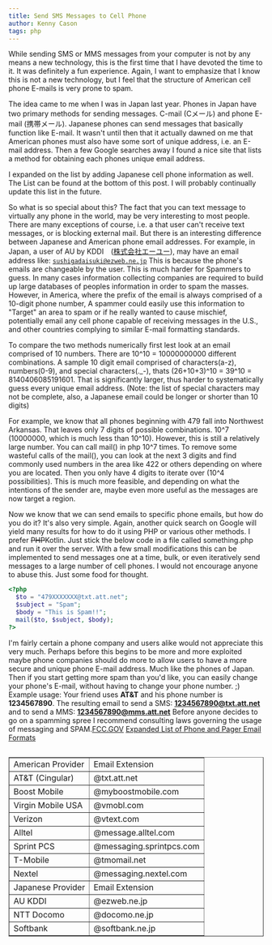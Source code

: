```yaml
---
title: Send SMS Messages to Cell Phone
author: Kenny Cason
tags: php
---
```


While sending SMS or MMS messages from your computer is not by any means a new technology, this is the first time that I have devoted the time to it. It was definitely a fun experience. Again, I want to emphasize that I know this is not a new technology, but I feel that the structure of American cell phone E-mails is very prone to spam.

The idea came to me when I was in Japan last year. Phones in Japan have two primary methods for sending messages. C-mail (Cメール) and phone E-mail (携帯メール). Japanese phones can send messages that basically function like E-mail. It wasn't until then that it actually dawned on me that American phones must also have some sort of unique address, i.e. an E-mail address. Then a few Google searches away I found a nice site that lists a method for obtaining each phones unique email address.

I expanded on the list by adding Japanese cell phone information as well. The List can be found at the bottom of this post. I will probably continually update this list in the future.

So what is so special about this? The fact that you can text message to virtually any phone in the world, may be very interesting to most people.  There are many exceptions of course, i.e. a that user can't receive text messages, or is blocking external mail. But there is an interesting difference between Japanese and American phone email addresses. For example, in Japan, a user of AU by KDDI　(<a href="http://www.au.kddi.com/" target="_blank">株式会社エーユー</a>), may have an email address like: <code>sushigadaisuki@ezweb.ne.jp</code>
This is because the phone's emails are changeable by the user. This is much harder for Spammers to guess. In many cases information collecting companies are required to build up large databases of peoples information in order to spam the masses. However, in America, where the prefix of the email is always comprised of a 10-digit phone number, A spammer could easily use this information to "Target" an area to spam or  if he really wanted to cause mischief, potentially email any cell phone capable of receiving messages in the U.S., and other countries complying to similar E-mail formatting standards.

To compare the two methods numerically first lest look at an email comprised of 10 numbers. There are 10^10 = 10000000000 different combinations. A sample 10 digit email comprised of characters(a-z), numbers(0-9), and special characters(._-), thats (26+10+3)^10 = 39^10 = 8140406085191601. That is significantly larger, thus harder to systematically guess every unique email address.
(Note: the list of special characters may not be complete, also, a Japanese email could be longer or shorter than 10 digits)

For example, we know that all phones beginning with 479 fall into Northwest Arkansas. That leaves only 7 digits of possible combinations. 10^7 (10000000, which is much less than 10^10). However, this is still a relatively large number. You can call mail() in php 10^7 times. To remove some wasteful calls of the mail(), you can look at the next 3 digits and find commonly used numbers in the area like 422 or others depending on where you are located. Then you only have 4 digits to iterate over (10^4 possibilities). This is much more feasible, and depending on what the intentions of the sender are, maybe even more useful as the messages are now target a region.

Now we know that we can send emails to specific phone emails, but how do you do it? It's also very simple. Again, another quick search on Google will yield many results for how to do it using PHP or various other methods. I prefer <s>PHP</s>Kotlin. Just stick the below code in a file called something.php and run it over the server. With a few small modifications this can be implemented to send messages one at a time, bulk, or even iteratively send messages to a large number of cell phones. I would not encourage anyone to abuse this. Just some food for thought.

```php
<?php
  $to = "479XXXXXXX@txt.att.net";
  $subject = "Spam";
  $body = "This is Spam!!";
  mail($to, $subject, $body);
?>
```


<!-- Here is a simple implementation that created. you can send messages to standard emails like GMail, and phones provided you know the phone number and carrier.
<a href="/code/sms/sendsms.php">Send SMS using PHP</a>  -->

I'm fairly certain a phone company and users alike would not appreciate this very much. Perhaps before this begins to be more and more exploited maybe phone companies should do more to allow users to have a more secure and unique phone E-mail address. Much like the phones of Japan. Then if you start getting more spam than you'd like, you can easily change your phone's E-mail, without having to change your phone number. ;)
Example usage: Your friend uses <b>AT&T</b> and his phone number is <b>1234567890</b>.
The resulting email to send a SMS: <b>1234567890@txt.att.net</b>
and to send a MMS: <b>1234567890@mms.att.net</b>
Before anyone decides to go on a spamming spree I recommend consulting laws governing the usage of messaging and SPAM.<a href="http://www.fcc.gov/cgb/consumerfacts/canspam.html" target="_blank">FCC.GOV</a>
<a href='http://networking.ringofsaturn.com/Telecommunications/mobile-phone-emails.php' target="_blank">Expanded List of Phone and Pager Email Formats</a><table border="1"  align="left"><tr ><td>American Provider</td><td>Email Extension</td></tr><tr><td>AT&amp;T (Cingular)</td><td>@txt.att.net</td></tr><tr><td>Boost Mobile</td><td>@myboostmobile.com </td></tr><tr><td>Virgin Mobile USA</td><td>@vmobl.com</td></tr>
<tr><td>Verizon</td><td>@vtext.com</td></tr><tr><td>Alltel</td><td>@message.alltel.com</td></tr>
<tr><td>Sprint PCS</td><td>@messaging.sprintpcs.com</td></tr><tr><td>T-Mobile</td><td>@tmomail.net</td></tr><tr><td>Nextel</td><td>@messaging.nextel.com</td></tr><tr ><td>Japanese Provider</td><td>Email Extension</td></tr><tr><td>AU KDDI</td><td>@ezweb.ne.jp</td></tr><tr><td>NTT Docomo</td><td>@docomo.ne.jp</td></tr>
<tr><td>Softbank</td><td>@softbank.ne.jp</td></tr></table>
